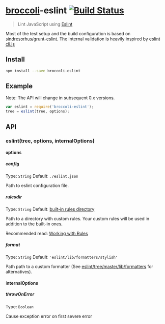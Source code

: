 # [broccoli](https://github.com/joliss/broccoli)-eslint [![Build Status](https://travis-ci.org/makepanic/broccoli-eslint.png?branch=master)](https://travis-ci.org/makepanic/broccoli-eslint)

> Lint JavaScript using [Eslint](http://eslint.org/)

Most of the test setup and the build configuration is based on [sindresorhus/grunt-eslint](https://github.com/sindresorhus/grunt-eslint).
The internal validation is heavily inspired by [eslint cli.js](https://github.com/eslint/eslint/blob/master/lib/cli.js)

## Install

```bash
npm install --save broccoli-eslint
```

## Example

Note: The API will change in subsequent 0.x versions.

```js
var eslint = require('broccoli-eslint');
tree = eslint(tree, options);
```

## API

### eslint(tree, options, internalOptions)

#### options

##### config

Type: `String`
Default: `./eslint.json`

Path to eslint configuration file.

##### rulesdir

Type: `String`
Default: [built-in rules directory](https://github.com/eslint/eslint/tree/master/lib/rules)

Path to a directory with custom rules. Your custom rules will be used in addition to the built-in ones.

Recommended read: [Working with Rules](https://github.com/eslint/eslint/blob/master/docs/developer-guide/working-with-rules.md)

##### format

Type: `String`
Default: `'eslint/lib/formatters/stylish'`

Path path to a custom formatter (See [eslint/tree/master/lib/formatters](https://github.com/eslint/eslint/tree/master/lib/formatters) for alternatives).

#### internalOptions
##### throwOnError

Type: `Boolean`

Cause exception error on first severe error
